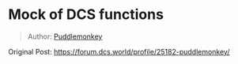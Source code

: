 # Mock of DCS functions

> Author: [Puddlemonkey](https://forum.dcs.world/profile/25182-puddlemonkey/)

Original Post: https://forum.dcs.world/profile/25182-puddlemonkey/
